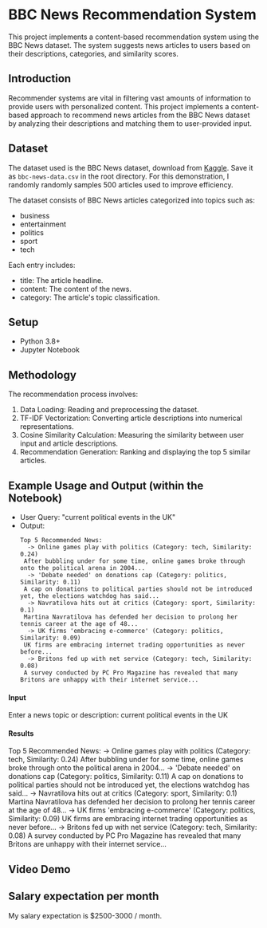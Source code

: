 # BBC News Recommendation System

This project implements a content-based recommendation system using the BBC News dataset. The system suggests news articles to users based on their descriptions, categories, and similarity scores.

## Introduction
Recommender systems are vital in filtering vast amounts of information to provide users with personalized content. This project implements a content-based approach to recommend news articles from the BBC News dataset by analyzing their descriptions and matching them to user-provided input.

## Dataset

The dataset used is the BBC News dataset, download from [Kaggle](https://www.kaggle.com/datasets/hgultekin/bbcnewsarchive). Save it as `bbc-news-data.csv` in the root directory. For this demonstration, I randomly randomly samples 500 articles used to improve efficiency.

The dataset consists of BBC News articles categorized into topics such as:

* business
* entertainment
* politics
* sport
* tech
  
Each entry includes:

* title: The article headline.
* content: The content of the news.
* category: The article's topic classification.


## Setup

* Python 3.8+
* Jupyter Notebook

## Methodology


The recommendation process involves:

1. Data Loading: Reading and preprocessing the dataset.
2. TF-IDF Vectorization: Converting article descriptions into numerical representations.
3. Cosine Similarity Calculation: Measuring the similarity between user input and article descriptions.
4. Recommendation Generation: Ranking and displaying the top 5 similar articles.



## Example Usage and Output (within the Notebook)



- User Query: "current political events in the UK"
- Output:
  ```
  Top 5 Recommended News:
    -> Online games play with politics (Category: tech, Similarity: 0.24)
   After bubbling under for some time, online games broke through onto the political arena in 2004...
    -> 'Debate needed' on donations cap (Category: politics, Similarity: 0.11)
   A cap on donations to political parties should not be introduced yet, the elections watchdog has said...
    -> Navratilova hits out at critics (Category: sport, Similarity: 0.1)
   Martina Navratilova has defended her decision to prolong her tennis career at the age of 48...
    -> UK firms 'embracing e-commerce' (Category: politics, Similarity: 0.09)
   UK firms are embracing internet trading opportunities as never before...
    -> Britons fed up with net service (Category: tech, Similarity: 0.08)
   A survey conducted by PC Pro Magazine has revealed that many Britons are unhappy with their internet service...
  ```
  
#### Input

Enter a news topic or description: current political events in the UK

#### Results

Top 5 Recommended News:
-> Online games play with politics (Category: tech, Similarity: 0.24)
   After bubbling under for some time, online games broke through onto the political arena in 2004...
-> 'Debate needed' on donations cap (Category: politics, Similarity: 0.11)
   A cap on donations to political parties should not be introduced yet, the elections watchdog has said...
-> Navratilova hits out at critics (Category: sport, Similarity: 0.1)
   Martina Navratilova has defended her decision to prolong her tennis career at the age of 48...
-> UK firms 'embracing e-commerce' (Category: politics, Similarity: 0.09)
   UK firms are embracing internet trading opportunities as never before...
-> Britons fed up with net service (Category: tech, Similarity: 0.08)
   A survey conducted by PC Pro Magazine has revealed that many Britons are unhappy with their internet service...


## Video Demo 



## Salary expectation per month

My salary expectation is $2500-3000 / month.

